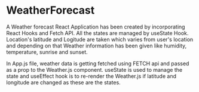 # WeatherForecast
A Weather forecast React Application has been created by incorporating React Hooks and Fetch API. All the states are managed by useState Hook. Location's latitude 
and Logitude are taken which varies from user's location and depending on that Weather information has been given like humidity, temperature, sunrise and sunset.

In App.js file, weather data is getting fetched using FETCH api and passed as a prop to the Weather.js component. useState is used to manage the state and useEffect hook is 
to re-render the Weather.js if latitude and longitude are changed as these are the states. 

